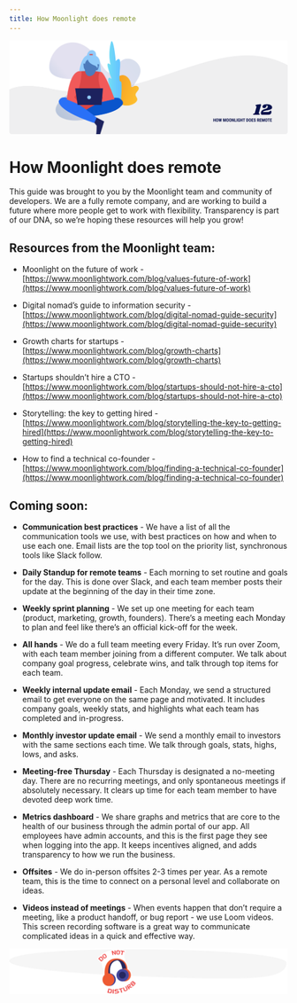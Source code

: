 ```yaml
---
title: How Moonlight does remote
---
```


![How Moonlight does remote](./assets/header-illustrations/12.png)

# How Moonlight does remote

This guide was brought to you by the Moonlight team and community of developers. We are a fully remote company, and are working to build a future where more people get to work with flexibility. Transparency is part of our DNA, so we’re hoping these resources will help you grow!

## Resources from the Moonlight team:

- Moonlight on the future of work - [https://www.moonlightwork.com/blog/values-future-of-work](https://www.moonlightwork.com/blog/values-future-of-work)

- Digital nomad’s guide to information security - [https://www.moonlightwork.com/blog/digital-nomad-guide-security](https://www.moonlightwork.com/blog/digital-nomad-guide-security)

- Growth charts for startups - [https://www.moonlightwork.com/blog/growth-charts](https://www.moonlightwork.com/blog/growth-charts)

- Startups shouldn’t hire a CTO - [https://www.moonlightwork.com/blog/startups-should-not-hire-a-cto](https://www.moonlightwork.com/blog/startups-should-not-hire-a-cto)

- Storytelling: the key to getting hired - [https://www.moonlightwork.com/blog/storytelling-the-key-to-getting-hired](https://www.moonlightwork.com/blog/storytelling-the-key-to-getting-hired)

- How to find a technical co-founder - [https://www.moonlightwork.com/blog/finding-a-technical-co-founder](https://www.moonlightwork.com/blog/finding-a-technical-co-founder)

## Coming soon:

- **Communication best practices** - We have a list of all the communication tools we use, with best practices on how and when to use each one. Email lists are the top tool on the priority list, synchronous tools like Slack follow.

- **Daily Standup for remote teams** - Each morning to set routine and goals for the day. This is done over Slack, and each team member posts their update at the beginning of the day in their time zone.

- **Weekly sprint planning** - We set up one meeting for each team (product, marketing, growth, founders). There’s a meeting each Monday to plan and feel like there’s an official kick-off for the week.

- **All hands** - We do a full team meeting every Friday. It’s run over Zoom, with each team member joining from a different computer. We talk about company goal progress, celebrate wins, and talk through top items for each team.

- **Weekly internal update email** - Each Monday, we send a structured email to get everyone on the same page and motivated. It includes company goals, weekly stats, and highlights what each team has completed and in-progress.

- **Monthly investor update email** - We send a monthly email to investors with the same sections each time. We talk through goals, stats, highs, lows, and asks.

- **Meeting-free Thursday** - Each Thursday is designated a no-meeting day. There are no recurring meetings, and only spontaneous meetings if absolutely necessary. It clears up time for each team member to have devoted deep work time.

- **Metrics dashboard** - We share graphs and metrics that are core to the health of our business through the admin portal of our app. All employees have admin accounts, and this is the first page they see when logging into the app. It keeps incentives aligned, and adds transparency to how we run the business.

- **Offsites** - We do in-person offsites 2-3 times per year. As a remote team, this is the time to connect on a personal level and collaborate on ideas.

- **Videos instead of meetings** - When events happen that don’t require a meeting, like a product handoff, or bug report - we use Loom videos. This screen recording software is a great way to communicate complicated ideas in a quick and effective way.

![The New Digital Economy](./assets/divider-illustrations/divider-4.png)